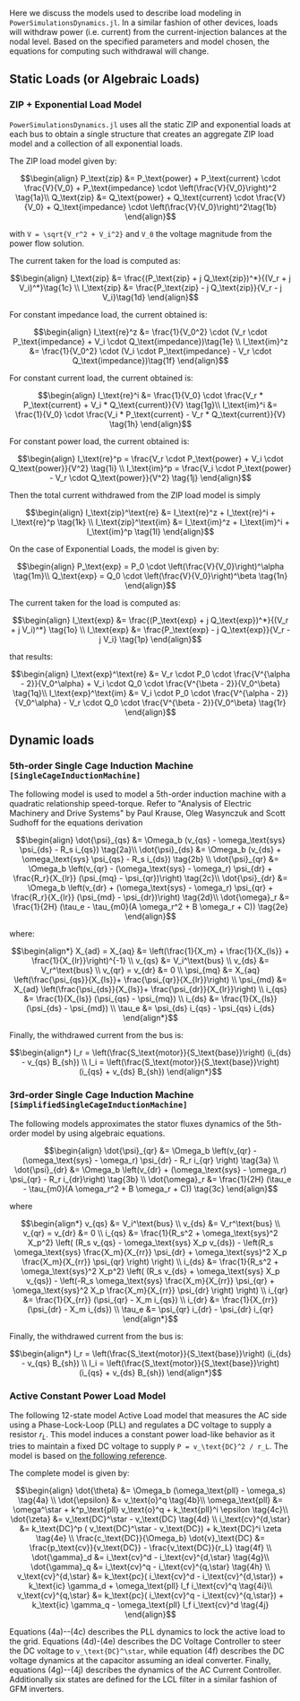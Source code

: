 Here we discuss the models used to describe load modeling in `PowerSimulationsDynamics.jl`. 
In a similar fashion of other devices, loads will withdraw power (i.e. current) from the current-injection balances at the nodal level. Based on the specified parameters and model chosen, the equations for computing such withdrawal will change.

## Static Loads (or Algebraic Loads)

### ZIP + Exponential Load Model

`PowerSimulationsDynamics.jl` uses all the static ZIP and exponential loads at each bus to obtain a single structure that creates an aggregate ZIP load model and a collection of all exponential loads.

The ZIP load model given by:

```math
\begin{align}
P_\text{zip} &= P_\text{power} + P_\text{current} \cdot \frac{V}{V_0} + P_\text{impedance} \cdot \left(\frac{V}{V_0}\right)^2 \tag{1a}\\
Q_\text{zip} &= Q_\text{power} + Q_\text{current}  \cdot \frac{V}{V_0} + Q_\text{impedance} \cdot \left(\frac{V}{V_0}\right)^2\tag{1b}
\end{align}
```

with ``V = \sqrt{V_r^2 + V_i^2}`` and ``V_0`` the voltage magnitude from the power flow solution.

The current taken for the load is computed as:

```math
\begin{align}
I_\text{zip} &= \frac{(P_\text{zip} + j Q_\text{zip})^*}{(V_r + j V_i)^*}\tag{1c} \\
I_\text{zip} &= \frac{P_\text{zip} - j Q_\text{zip}}{V_r - j V_i}\tag{1d}
\end{align}
```

For constant impedance load, the current obtained is:

```math
\begin{align}
I_\text{re}^z &= \frac{1}{V_0^2} \cdot (V_r \cdot P_\text{impedance} + V_i \cdot Q_\text{impedance})\tag{1e} \\
I_\text{im}^z &= \frac{1}{V_0^2} \cdot (V_i \cdot P_\text{impedance} - V_r \cdot Q_\text{impedance})\tag{1f}
\end{align}
```

For constant current load, the current obtained is:

```math
\begin{align}
I_\text{re}^i  &= \frac{1}{V_0} \cdot \frac{V_r * P_\text{current} + V_i * Q_\text{current}}{V} \tag{1g}\\
I_\text{im}^i  &= \frac{1}{V_0} \cdot \frac{V_i * P_\text{current} - V_r * Q_\text{current}}{V} \tag{1h}
\end{align}
```

For constant power load, the current obtained is:

```math
\begin{align}
I_\text{re}^p  =  \frac{V_r \cdot P_\text{power} + V_i \cdot Q_\text{power}}{V^2} \tag{1i} \\
I_\text{im}^p =  \frac{V_i \cdot P_\text{power} - V_r \cdot Q_\text{power}}{V^2} \tag{1j}
\end{align}
```

Then the total current withdrawed from the ZIP load model is simply
```math
\begin{align}
I_\text{zip}^\text{re}  &=  I_\text{re}^z + I_\text{re}^i + I_\text{re}^p \tag{1k} \\
I_\text{zip}^\text{im}  &=  I_\text{im}^z + I_\text{im}^i + I_\text{im}^p \tag{1l}
\end{align}
```

On the case of Exponential Loads, the model is given by:

```math
\begin{align}
P_\text{exp} = P_0 \cdot \left(\frac{V}{V_0}\right)^\alpha \tag{1m}\\
Q_\text{exp} = Q_0 \cdot \left(\frac{V}{V_0}\right)^\beta \tag{1n}
\end{align}
```

The current taken for the load is computed as:
```math
\begin{align}
I_\text{exp} &= \frac{(P_\text{exp} + j Q_\text{exp})^*}{(V_r + j V_i)^*} \tag{1o} \\
I_\text{exp} &= \frac{P_\text{exp} - j Q_\text{exp}}{V_r - j V_i} \tag{1p}
\end{align}
```

that results:
```math
\begin{align}
I_\text{exp}^\text{re}  &= V_r \cdot P_0 \cdot \frac{V^{\alpha - 2}}{V_0^\alpha} + V_i \cdot Q_0 \cdot \frac{V^{\beta - 2}}{V_0^\beta} \tag{1q}\\
I_\text{exp}^\text{im}  &= V_i \cdot P_0 \cdot \frac{V^{\alpha - 2}}{V_0^\alpha} - V_r \cdot Q_0 \cdot \frac{V^{\beta - 2}}{V_0^\beta} \tag{1r}
\end{align}
```

## Dynamic loads

### 5th-order Single Cage Induction Machine ```[SingleCageInductionMachine]```

The following model is used to model a 5th-order induction machine with a quadratic relationship speed-torque.
Refer to "Analysis of Electric Machinery and Drive Systems" by Paul Krause, Oleg Wasynczuk and Scott Sudhoff for the equations derivation

```math
\begin{align}
\dot{\psi}_{qs} &= \Omega_b (v_{qs} - \omega_\text{sys} \psi_{ds} - R_s i_{qs}) \tag{2a}\\
\dot{\psi}_{ds} &= \Omega_b (v_{ds} + \omega_\text{sys} \psi_{qs} - R_s i_{ds}) \tag{2b} \\
\dot{\psi}_{qr} &= \Omega_b \left(v_{qr} - (\omega_\text{sys} - \omega_r) \psi_{dr} + \frac{R_r}{X_{lr}} (\psi_{mq} - \psi_{qr})\right) \tag{2c}\\
\dot{\psi}_{dr} &= \Omega_b \left(v_{dr} + (\omega_\text{sys} - \omega_r) \psi_{qr} + \frac{R_r}{X_{lr}} (\psi_{md} - \psi_{dr})\right) \tag{2d}\\
\dot{\omega}_r &= \frac{1}{2H} (\tau_e - \tau_{m0}(A \omega_r^2 + B \omega_r + C)) \tag{2e}
\end{align}
```

where:

```math
\begin{align*}
X_{ad} = X_{aq} &= \left(\frac{1}{X_m} + \frac{1}{X_{ls}} + \frac{1}{X_{lr}}\right)^{-1} \\
v_{qs} &= V_i^\text{bus} \\
v_{ds} &= V_r^\text{bus} \\
v_{qr} = v_{dr} &= 0 \\
\psi_{mq} &= X_{aq} \left(\frac{\psi_{qs}}{X_{ls}}+ \frac{\psi_{qr}}{X_{lr}}\right) \\
\psi_{md} &= X_{ad} \left(\frac{\psi_{ds}}{X_{ls}}+ \frac{\psi_{dr}}{X_{lr}}\right) \\
i_{qs} &= \frac{1}{X_{ls}} (\psi_{qs} - \psi_{mq}) \\
i_{ds} &= \frac{1}{X_{ls}} (\psi_{ds} - \psi_{md}) \\
\tau_e &= \psi_{ds} i_{qs} - \psi_{qs} i_{ds} 
\end{align*}
```

Finally, the withdrawed current from the bus is:
```math
\begin{align*}
I_r = \left(\frac{S_\text{motor}}{S_\text{base}}\right) (i_{ds} - v_{qs} B_{sh}) \\
I_i = \left(\frac{S_\text{motor}}{S_\text{base}}\right) (i_{qs} + v_{ds} B_{sh}) 
\end{align*}
```

### 3rd-order Single Cage Induction Machine ```[SimplifiedSingleCageInductionMachine]```

The following models approximates the stator fluxes dynamics of the 5th-order model by using algebraic equations.

```math
\begin{align}
\dot{\psi}_{qr} &= \Omega_b \left(v_{qr} - (\omega_\text{sys} - \omega_r) \psi_{dr} - R_r i_{qr} \right) \tag{3a} \\
\dot{\psi}_{dr} &= \Omega_b \left(v_{dr} + (\omega_\text{sys} - \omega_r) \psi_{qr} - R_r i_{dr}\right) \tag{3b} \\
\dot{\omega}_r &= \frac{1}{2H} (\tau_e - \tau_{m0}(A \omega_r^2 + B \omega_r + C)) \tag{3c}
\end{align}
```

where
```math
\begin{align*}
v_{qs} &= V_i^\text{bus} \\
v_{ds} &= V_r^\text{bus} \\
v_{qr} = v_{dr} &= 0 \\
i_{qs} &= \frac{1}{R_s^2 + \omega_\text{sys}^2 X_p^2} \left( (R_s v_{qs} - \omega_\text{sys} X_p v_{ds}) - \left(R_s \omega_\text{sys} \frac{X_m}{X_{rr}} \psi_{dr} + \omega_\text{sys}^2 X_p \frac{X_m}{X_{rr}} \psi_{qr} \right) \right) \\
i_{ds} &= \frac{1}{R_s^2 + \omega_\text{sys}^2 X_p^2} \left( (R_s v_{ds} + \omega_\text{sys} X_p v_{qs}) - \left(-R_s \omega_\text{sys} \frac{X_m}{X_{rr}} \psi_{qr} + \omega_\text{sys}^2 X_p \frac{X_m}{X_{rr}} \psi_{dr} \right) \right) \\
i_{qr} &= \frac{1}{X_{rr}} (\psi_{qr} - X_m i_{qs}) \\
i_{dr} &= \frac{1}{X_{rr}} (\psi_{dr} - X_m i_{ds}) \\
\tau_e &= \psi_{qr} i_{dr} - \psi_{dr} i_{qr} 
\end{align*}
```

Finally, the withdrawed current from the bus is:
```math
\begin{align*}
I_r = \left(\frac{S_\text{motor}}{S_\text{base}}\right) (i_{ds} - v_{qs} B_{sh}) \\
I_i = \left(\frac{S_\text{motor}}{S_\text{base}}\right) (i_{qs} + v_{ds} B_{sh}) 
\end{align*}
```

### Active Constant Power Load Model

The following 12-state model Active Load model  that measures the AC side using a Phase-Lock-Loop (PLL) and regulates a DC voltage to supply a resistor $r_L$. This model induces a constant power load-like behavior as it tries to maintain a fixed DC voltage to supply ``P = v_\text{DC}^2 / r_L``. The model is based on [the following reference](https://www.sciencedirect.com/science/article/pii/S0142061516000740). 

The complete model is given by:
```math
\begin{align}
    \dot{\theta} &= \Omega_b (\omega_\text{pll} - \omega_s) \tag{4a} \\
    \dot{\epsilon} &= v_\text{o}^q \tag{4b}\\
    \omega_\text{pll} &= \omega^\star + k^p_\text{pll} v_\text{o}^q + k_\text{pll}^i \epsilon \tag{4c}\\
    \dot{\zeta} &= v_\text{DC}^\star - v_\text{DC} \tag{4d} \\
    i_\text{cv}^{d,\star} &= k_\text{DC}^p ( v_\text{DC}^\star - v_\text{DC}) + k_\text{DC}^i \zeta \tag{4e}  \\
    \frac{c_\text{DC}}{\Omega_b} \dot{v}_\text{DC} &= \frac{p_\text{cv}}{v_\text{DC}} - \frac{v_\text{DC}}{r_L} \tag{4f} \\
    \dot{\gamma}_d &= i_\text{cv}^d - i_\text{cv}^{d,\star} \tag{4g}\\
    \dot{\gamma}_q &= i_\text{cv}^q - i_\text{cv}^{q,\star} \tag{4h} \\
    v_\text{cv}^{d,\star} &= k_\text{pc}( i_\text{cv}^d - i_\text{cv}^{d,\star}) + k_\text{ic} \gamma_d + \omega_\text{pll} l_f i_\text{cv}^q \tag{4i}\\
    v_\text{cv}^{q,\star} &= k_\text{pc}( i_\text{cv}^q - i_\text{cv}^{q,\star}) + k_\text{ic} \gamma_q - \omega_\text{pll} l_f i_\text{cv}^d \tag{4j}
\end{align}
```
Equations (4a)--(4c)  describes the PLL dynamics to lock the active load to the grid. Equations (4d)-(4e)  describes the DC Voltage Controller to steer the DC voltage to ``v_\text{DC}^\star``, while equation (4f) describes the DC voltage dynamics at the capacitor assuming an ideal converter. Finally, equations (4g)--(4j) describes the dynamics of the AC Current Controller. Additionally six states are defined for the LCL filter in a similar fashion of GFM inverters.